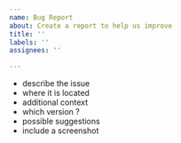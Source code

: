 ```yaml
---
name: Bug Report
about: Create a report to help us improve
title: ''
labels: ''
assignees: ''

---
```


+ describe the issue
+ where it is located
+ additional context
+ which version ?
+ possible suggestions
+ include a screenshot
